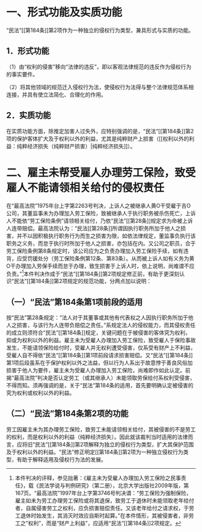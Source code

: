 # 一、形式功能及实质功能

“民法”[[第184条]]第2项作为一种独立的侵权行为类型，兼具形式与实质的功能。

## 1．形式功能

（1）由“权利的侵害”移向“法律的违反”，即以客观法律规范的违反作为侵权行为的事实要件。

（2）将其他领域的规范迁入侵权行为法，使侵权行为法得与整个法律规范体系相连接，并具有使立法简化、合理化的作用。

## 2．实质功能

在实质功能方面，除推定加害人过失外，应特别强调的是，“民法”[[第184条]]第2项的保护客体扩大及于权利以外的利益，尤其是纯粹财产上损害（[[权利以外的利益：纯粹经济损失（纯粹财产损害）|纯粹经济损失]]）。

# 二、雇主未帮受雇人办理劳工保险，致受雇人不能请领相关给付的侵权责任

在“最高法院”1975年台上字第2263号判决，上诉人之被继承人黄O干受雇于吉O公司，其董监事未为办理加入劳工保险，致被继承人于执行职务被杀伤死亡，上诉人不能依“劳工保险条例”请领相关给付，乃依“民法”[[第28条]]规定求为命被上诉人连带赔偿。最高法院认为：“民法[[第28条]]所谓因执行职务所加于他人之损害，并不以因积极执行职务行为而生之损害为限，如依法律规定，董监事负执行该职务之义务，而怠于执行时所加于他人之损害，亦包括在内。又公司之职员，合于劳工保险条例第8条规定时，该公司应为之负责办理加入劳工保险手续，如有违背，应受罚锾处分（劳工保险条例第12条、第83条）。从而被上诉人如有义务为黄O干办理加入劳保手续而怠于办理，致生损害于上诉人时，依上说明，尚难谓不应负责。”[^1]本件判决作成于“民法”[[第184条]]第2项规定修正前，有助于更深刻认识“民法”[[第184条]]第2项规定的规范功能，分两点加以说明：

[^1]:本件判决的评释，参见拙著：《雇主未为受雇人办理加入劳工保险之民事责任》，载《民法学说与判例研究》（第二册），北京大学出版社2009年版，第167页。“最高法院”1997年台上字第3746号判决谓：“劳工保险为强制保险，雇主如未为劳工办理劳工保险或将其退保，致劳工于退休时未能领取老年给付者，自属侵害劳工之权利，应负损害赔偿责任。又该老年给付之请求权，于劳工退休时始发生，其消灭时效应自斯时起算。”在本件情形，其被侵害者，非劳工之”权利”，而是“财产上利益”，应适用“民法”[[第184条]]2项规定。

## （一）“民法”第184条第1项前段的适用

按“民法”第28条规定：“法人对于其董事或其他有代表权之人因执行职务所加于他人之损害，与该行为人连带负赔偿之责任。”系规定法人的侵权能力，而其侵权责任的成立则须符合“民法”[[第184条]]规定，关键问题在于被侵害的客体究为权利，抑或为权利以外的利益。雇主未为受雇人办理加入劳工保险，致受雇人于保险事故发生，不能请领保险给付时，受雇人并无权利遭受侵害，仅系受有财产上不利益，受雇人自不得依“民法”[[第184条]]第1项前段请求损害赔偿。又“民法”[[第184条]]第1项后段虽系在于保护权利以外之法益，但以行为人系出于故意悖于善良风俗加损害于他人为要件，雇主未为受雇人办理加入劳工保险，尚难即作如此认定。前揭“最高法院”判决是否认定劳工（或其继承人）未能领取劳保给付系权利受侵害，不得而知。须再强调的是，关于“民法”第184条的适用，首先要明确认定被侵害的究为权利或权利以外的利益。

## （二）“民法”第184条第2项的功能

劳工因雇主未为其办理劳工保险，致劳工未能请领相关给付，其被侵害的不是劳工的权利，而是权利以外的利益（纯粹经济损失）。因此就该裁判当时适用的法律而言，应将旧“民法”[[第184条]]第2项解释为独立的侵权行为类型，扩大其保护范围及于权利以外的利益。“民法”修正明定[[第184条]]第2项为一种独立侵权行为类型，有助于解释适用及侵权行为法的发展。


